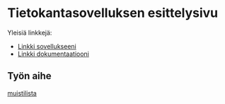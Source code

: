 # Tietokantasovelluksen esittelysivu

Yleisiä linkkejä:

* [Linkki sovellukseeni](http://joonasil.users.cs.helsinki.fi/muistilista/)
* [Linkki dokumentaatiooni](doc/dokumentaatio.pdf)

## Työn aihe

[muistilista](http://advancedkittenry.github.io/suunnittelu_ja_tyoymparisto/aiheet/Muistilista.html) 
